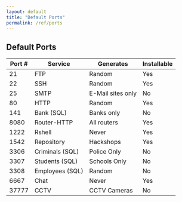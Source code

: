 ```yaml
---
layout: default
title: "Default Ports"
permalink: /ref/ports
---
```

## Default Ports
| Port # | Service | Generates | Installable |
| ------ | ------- | --------- | ----------- |
| 21     | FTP     | Random    | Yes |
| 22     | SSH     | Random    | Yes |
| 25     | SMTP    | E-Mail sites only | No |
| 80     | HTTP    | Random    | Yes |
| 141    | Bank (SQL) | Banks only | No |
| 8080   | Router-HTTP | All routers | Yes |
| 1222   | Rshell  | Never     | Yes |
| 1542   | Repository | Hackshops | Yes |
| 3306   | Criminals (SQL) | Police Only | No |
| 3307   | Students (SQL) | Schools Only | No |
| 3308   | Employees (SQL) | Random | No |
| 6667   | Chat | Never        | Yes |
| 37777  | CCTV | CCTV Cameras | No |